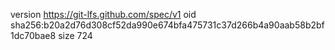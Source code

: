 version https://git-lfs.github.com/spec/v1
oid sha256:b20a2d76d308cf52da990e674bfa475731c37d266b4a90aab58b2bf1dc70bae8
size 724
